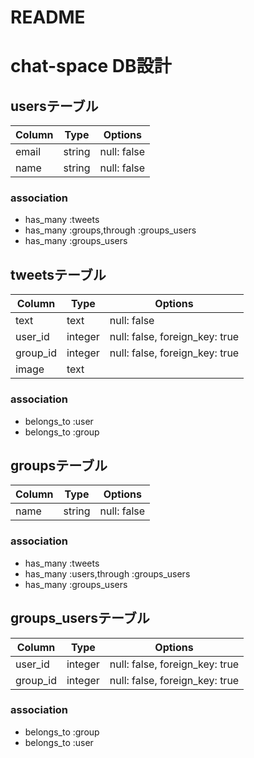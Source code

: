 # README
# chat-space DB設計
## usersテーブル
|Column|Type|Options|
|------|----|-------|
|email|string|null: false|
|name|string|null: false|
### association
- has_many :tweets
- has_many :groups,through :groups_users
- has_many :groups_users


## tweetsテーブル
|Column|Type|Options|
|------|----|-------|
|text|text|null: false|
|user_id|integer|null: false, foreign_key: true|
|group_id|integer|null: false, foreign_key: true|
|image|text||

### association
- belongs_to :user
- belongs_to :group


## groupsテーブル
|Column|Type|Options|
|------|----|-------|
|name|string|null: false|
### association
- has_many :tweets
- has_many :users,through :groups_users
- has_many :groups_users

## groups_usersテーブル
|Column|Type|Options|
|------|----|-------|
|user_id|integer|null: false, foreign_key: true|
|group_id|integer|null: false, foreign_key: true|
### association
- belongs_to :group
- belongs_to :user
 